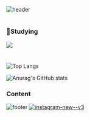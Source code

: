 ![header](https://capsule-render.vercel.app/api?type=slice&color=ffe6df&height=280&section=header&text=HI&nbsp;&fontSize=90&fontColor=890000)

#
### 🐣Studying
<a href="https://github.com" target="_blank"><img src="https://img.shields.io/badge/github-181717?style=for-the-badge&logo=github&logoColor=white"/></a>
# 


![Top Langs](https://github-readme-stats.vercel.app/api/top-langs/?username=Gray-Grazer&layout=compact&theme=rose)

![Anurag's GitHub stats](https://github-readme-stats.vercel.app/api?username=Gray-Grazer&show_icons=true&theme=rose)

### Content
![footer](https://capsule-render.vercel.app/api?type=slice&color=ffe6df&height=150&section=footer&fontColor=890000)
<a href="https://github.com" target="_blank"><img src="https://img.icons8.com/clouds/100/instagram-new--v3.png" alt="instagram-new--v3"/></a>

<!--
**Gray-Grazer/Gray-Grazer** is a ✨ _special_ ✨ repository because its `README.md` (this file) appears on your GitHub profile.

Here are some ideas to get you started:

- 🔭 I’m currently working on ...
- 🌱 I’m currently learning ...
- 👯 I’m looking to collaborate on ...
- 🤔 I’m looking for help with ...
- 💬 Ask me about ...
- 📫 How to reach me: ...
- 😄 Pronouns: ...
- ⚡ Fun fact: ...
-->

